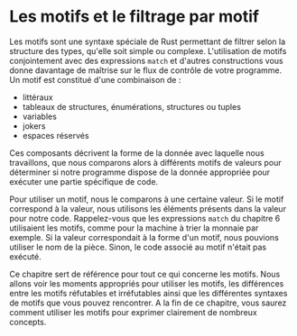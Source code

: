 <!--
# Patterns and Matching
-->

# Les motifs et le filtrage par motif

<!--
Patterns are a special syntax in Rust for matching against the structure of
types, both complex and simple. Using patterns in conjunction with `match`
expressions and other constructs gives you more control over a program’s
control flow. A pattern consists of some combination of the following:
-->

Les motifs sont une syntaxe spéciale de Rust permettant de filtrer selon la
structure des types, qu'elle soit simple ou complexe. L'utilisation de motifs
conjointement avec des expressions `match` et d'autres constructions vous donne
davantage de maîtrise sur le flux de contrôle de votre programme. Un motif est
constitué d'une combinaison de :

<!--
* Literals
* Destructured arrays, enums, structs, or tuples
* Variables
* Wildcards
* Placeholders
-->

* littéraux
* tableaux de structures, énumérations, structures ou tuples
* variables
* jokers
* espaces réservés

<!--
These components describe the shape of the data we’re working with, which we
then match against values to determine whether our program has the correct data
to continue running a particular piece of code.
-->

Ces composants décrivent la forme de la donnée avec laquelle nous travaillons,
que nous comparons alors à différents motifs de valeurs pour déterminer si
notre programme dispose de la donnée appropriée pour exécuter une partie
spécifique de code.

<!--
To use a pattern, we compare it to some value. If the pattern matches the
value, we use the value parts in our code. Recall the `match` expressions in
Chapter 6 that used patterns, such as the coin-sorting machine example. If the
value fits the shape of the pattern, we can use the named pieces. If it
doesn’t, the code associated with the pattern won’t run.
-->

Pour utiliser un motif, nous le comparons à une certaine valeur. Si le motif
correspond à la valeur, nous utilisons les éléments présents dans la valeur
pour notre code. Rappelez-vous que les expressions `match` du chapitre 6
utilisaient les motifs, comme pour la machine à trier la monnaie par exemple.
Si la valeur correspondait à la forme d'un motif, nous pouvions utiliser le nom de
la pièce. Sinon, le code associé au motif n'était pas exécuté.

<!--
This chapter is a reference on all things related to patterns. We’ll cover the
valid places to use patterns, the difference between refutable and irrefutable
patterns, and the different kinds of pattern syntax that you might see. By the
end of the chapter, you’ll know how to use patterns to express many concepts in
a clear way.
-->

Ce chapitre sert de référence pour tout ce qui concerne les motifs. Nous allons voir
les moments appropriés pour utiliser les motifs, les différences entre les
motifs réfutables et irréfutables ainsi que les différentes syntaxes de motifs que
vous pouvez rencontrer. A la fin de ce chapitre, vous saurez comment utiliser
les motifs pour exprimer clairement de nombreux concepts.
